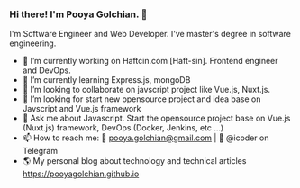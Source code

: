 ### Hi there! I'm Pooya Golchian. 👋
I'm Software Engineer and  Web Developer. I've master's degree in software engineering.
- 🔭  I’m currently working on Haftcin.com [Haft-sin]. Frontend engineer and DevOps.
- 🌱  I’m currently learning Express.js, mongoDB
- 👯  I’m looking to collaborate on javscript project like Vue.js, Nuxt.js.
- 🤔  I’m looking for start new opensource project and idea base on Javscript and Vue.js framework
- 💬  Ask me about Javascript. Start the opensource project base on Vue.js (Nuxt.js) framework, DevOps (Docker, Jenkins, etc ...)
- 📫  How to reach me: 📨 pooya.golchian@gmail.com | 💬 @icoder on Telegram 
- 🌎  My personal blog about technology and technical articles https://pooyagolchian.github.io 

